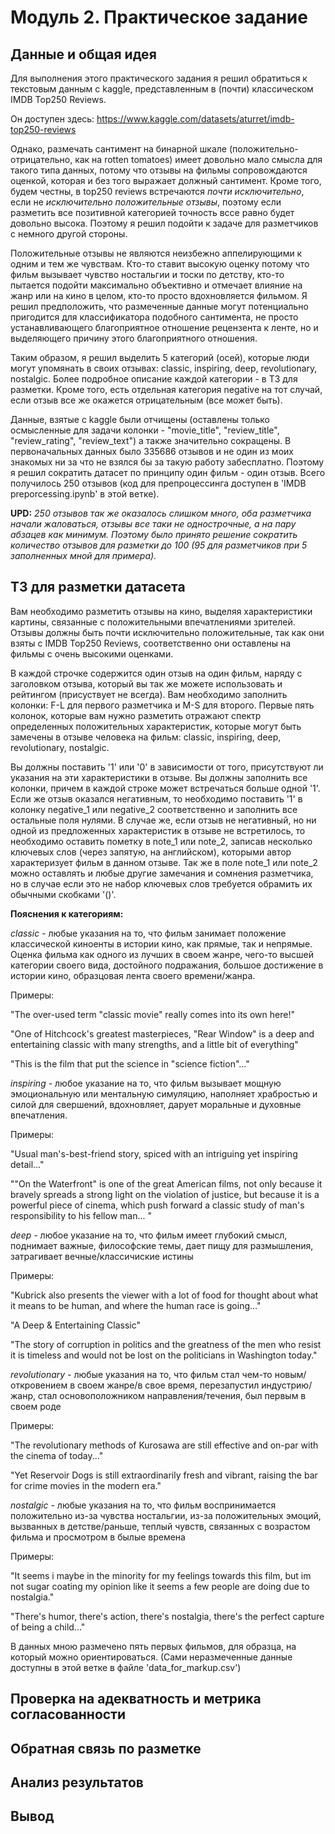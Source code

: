 # Модуль 2. Практическое задание

## Данные и общая идея

Для выполнения этого практического задания я решил обратиться к текстовым данным с kaggle, представленным в (почти) классическом IMDB Top250 Reviews.

Он доступен здесь: https://www.kaggle.com/datasets/aturret/imdb-top250-reviews

Однако, размечать сантимент на бинарной шкале (положительно-отрицательно, как на rotten tomatoes) имеет довольно мало смысла для такого типа данных, потому что отзывы на фильмы сопровождаются оценкой, которая и без того выражает должный сантимент. 
Кроме того, будем честны, в top250 reviews встречаются *почти исключительно*, если не *исключительно положительные отзывы*, поэтому если разметить все позитивной категорией точность вссе равно будет довольно высока.
Поэтому я решил подойти к задаче для разметчиков с немного другой стороны.

Положительные отзывы не являются неизбежно аппелирующими к одним и тем же чувствам. Кто-то ставит высокую оценку потому что фильм вызывает чувство ностальгии и тоски по детству, кто-то пытается подойти максимально объективно и отмечает влияние на жанр или на кино в целом, кто-то просто вдохновляется фильмом. 
Я решил предположить, что размеченные данные могут потенциально пригодится для классификатора подобного сантимента, не просто устанавливающего благоприятное отношение рецензента к ленте, но и выделяющего причину этого благоприятного отношения.

Таким образом, я решил выделить 5 категорий (осей), которые люди могут упомянать в своих отзывах: classic, inspiring, deep, revolutionary, nostalgic. 
Более подробное описание каждой категории - в ТЗ для разметки.
Кроме того, есть отдельная категория negative на тот случай, если отзыв все же окажется отрицательным (все может быть).

Данные, взятые с kaggle были отчищены (оставлены только осмысленные для задачи колонки - "movie_title", "review_title", "review_rating", "review_text") а также значительно сокращены. В первоначальных данных было 335686 отзывов и не один из моих знакомых ни за что не взялся бы за такую работу забесплатно. Поэтому я решил сократить датасет по принципу один фильм - один отзыв. Всего получилось 250 отзывов (код для препроцессинга доступен в 'IMDB preporcessing.ipynb' в этой ветке).

**UPD:** *250 отзывов так же оказалось слишком много, оба разметчика начали жаловаться, отзывы все таки не однострочные, а на пару абзацев как минимум. Поэтому было принято решение сократить количество отзывов для разметки до 100 (95 для разметчиков при 5 заполненных мной для примера).*


## ТЗ для разметки датасета

Вам необходимо разметить отзывы на кино, выделяя характеристики картины, связанные с положительными впечатлениями зрителей. 
Отзывы должны быть почти исключительно положительные, так как они взяты с IMDB Top250 Reviews, соответственно они оставлены на фильмы с очень высокими оценками.

В каждой строчке содержится один отзыв на один фильм, наряду с заголовком отзыва, который вы так же можете использовать и рейтингом (присуствует не всегда).
Вам необходимо заполнить колонки: F-L для первого разметчика и M-S для второго.
Первые пять колонок, которые вам нужно разметить отражают спектр определенных положительных характеристик, которые могут быть замечены в отзыве человека на фильм: classic, inspiring, deep, revolutionary, nostalgic. 

Вы должны поставить '1' или '0' в зависимости от того, присутствуют ли указания на эти характеристики в отзыве. Вы должны заполнить все колонки, причем в каждой строке может встречаться больше одной '1'. 
Если же отзыв оказался негативным, то необходимо поставить '1' в колонку negative_1 или negative_2 соответственно и заполнить все остальные поля нулями.
В случае же, если отзыв не негативный, но ни одной из предложенных характеристик в отзыве не встретилось, то необходимо оставить пометку в note_1 или note_2, записав несколько ключевых слов (через запятую, на английском), которыми автор характеризует фильм в данном отзыве. 
Так же в поле note_1 или note_2 можно оставлять и любые другие замечания и сомнения разметчика, но в случае если это не набор ключевых слов требуется обрамить их обычными скобками '()'.


**Пояснения к категориям:**

*classic -* любые указания на то, что фильм занимает положение классической киноенты в истории кино, как прямые, так и непрямые. Оценка фильма как одного из лучших в своем жанре, чего-то высшей категории своего вида, достойного подражания, большое достижение в истории кино, образцовая лента своего времени/жанра.

Примеры:

"The over-used term "classic movie" really comes into its own here!"

"One of Hitchcock's greatest masterpieces, "Rear Window" is a deep and entertaining classic with many strengths, and a little bit of everything"

"This is the film that put the science in "science fiction"..."


*inspiring -* любое указание на то, что фильм вызывает мощную эмоциональную или ментальную симуляцию, наполняет храбростью и силой для свершений, вдохновляет, дарует моральные и духовные впечатления.

Примеры:

"Usual man's-best-friend story, spiced with an intriguing yet inspiring detail..."

""On the Waterfront" is one of the great American films, not only because it bravely spreads a strong light on the violation of justice, but because it is a powerful piece of cinema, which push forward a classic study of man's responsibility to his fellow man... "


*deep -* любое указание на то, что фильм имеет глубокий смысл, поднимает важные, философские темы, дает пищу для размышления, затрагивает вечные/классичиские истины

Примеры:

"Kubrick also presents the viewer with a lot of food for thought about what it means to be human, and where the human race is going..."

"A Deep & Entertaining Classic"

"The story of corruption in politics and the greatness of the men who resist it is timeless and would not be lost on the politicians in Washington today."


*revolutionary -* любые указания на то, что фильм стал чем-то новым/откровением в своем жанре/в свое время, перезапустил индустрию/жанр, стал основоположником направления/течения, был первым в своем роде

Примеры:

"The revolutionary methods of Kurosawa are still effective and on-par with the cinema of today..."

"Yet Reservoir Dogs is still extraordinarily fresh and vibrant, raising the bar for crime movies in the modern era."


*nostalgic -* любые указания на то, что фильм воспринимается положительно из-за чувства ностальгии, из-за положительных эмоций, вызванных в детстве/раньше, теплый чувств, связанных с возрастом фильма и просмотром в былые времена

Примеры:

"It seems i maybe in the minority for my feelings towards this film, but im not sugar coating my opinion like it seems a few people are doing due to nostalgia."

"There's humor, there's action, there's nostalgia, there's the perfect capture of being a child..."


В данных мною размечено пять первых фильмов, для образца, на который можно ориентироваться. (Сами неразмеченные данные доступны в этой ветке в файле 'data_for_markup.csv') 

## Проверка на адекватность и метрика согласованности

## Обратная связь по разметке 

## Анализ результатов

## Вывод
